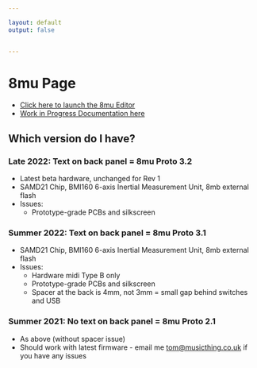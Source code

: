 ```yaml
---

layout: default
output: false


---
```



<h1>	<homepage_body>8mu Page	</homepage_body></h1>
  
* [Click here to launch the 8mu Editor](https://tomwhitwell.github.io/Smith-Kakehashi/)  
* [Work in Progress Documentation here](https://github.com/TomWhitwell/smith-kakehashi)

  
  
  
  
## Which version do I have? 

### Late 2022: Text on back panel = 8mu Proto 3.2
* Latest beta hardware, unchanged for Rev 1
* SAMD21 Chip, BMI160 6-axis Inertial Measurement Unit, 8mb external flash  
* Issues: 
  * Prototype-grade PCBs and silkscreen 

### Summer 2022: Text on back panel = 8mu Proto 3.1
* SAMD21 Chip, BMI160 6-axis Inertial Measurement Unit, 8mb external flash  
* Issues: 
  * Hardware midi Type B only
  * Prototype-grade PCBs and silkscreen 
  * Spacer at the back is 4mm, not 3mm = small gap behind switches and USB 
  
### Summer 2021: No text on back panel = 8mu Proto 2.1 
* As above (without spacer issue) 
* Should work with latest firmware - email me tom@musicthing.co.uk if you have any issues 
